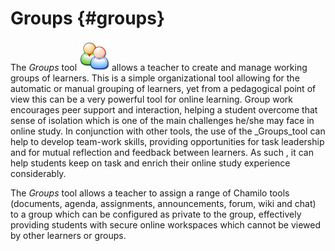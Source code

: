 # Groups {#groups}

The _Groups_ tool ![](../assets/graphics276.png) allows a teacher to create and manage working groups of learners. This is a simple organizational tool allowing for the automatic or manual grouping of learners, yet from a pedagogical point of view this can be a very powerful tool for online learning. Group work encourages peer support and interaction, helping a student overcome that sense of isolation which is one of the main challenges he/she may face in online study. In conjunction with other tools, the use of the _Groups_tool can help to develop team-work skills, providing opportunities for task leadership and for mutual reflection and feedback between learners. As such , it can help students keep on task and enrich their online study experience considerably.

The _Groups_ tool allows a teacher to assign a range of Chamilo tools (documents, agenda, assignments, announcements, forum, wiki and chat) to a group which can be configured as private to the group, effectively providing students with secure online workspaces which cannot be viewed by other learners or groups.

